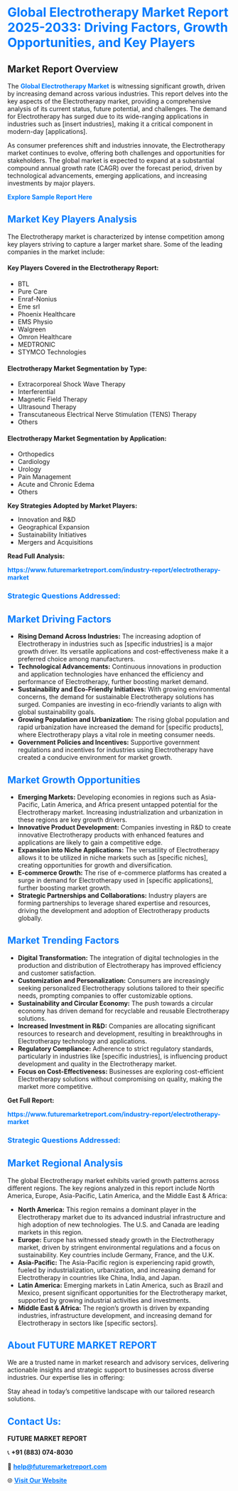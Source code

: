<h1 style="color: #007BFF;">Global Electrotherapy Market Report 2025-2033: Driving Factors, Growth Opportunities, and Key Players</h1>

<section id="overview">
<h2>Market Report Overview</h2>
<p>The <a href="https://www.futuremarketreport.com/industry-report/electrotherapy-market" style="color: #007BFF; text-decoration: none;"><strong>Global Electrotherapy Market</strong></a> is witnessing significant growth, driven by increasing demand across various industries. This report delves into the key aspects of the Electrotherapy market, providing a comprehensive analysis of its current status, future potential, and challenges. The demand for Electrotherapy has surged due to its wide-ranging applications in industries such as [insert industries], making it a critical component in modern-day [applications].</p>
<p>As consumer preferences shift and industries innovate, the Electrotherapy market continues to evolve, offering both challenges and opportunities for stakeholders. The global market is expected to expand at a substantial compound annual growth rate (CAGR) over the forecast period, driven by technological advancements, emerging applications, and increasing investments by major players.</p>
</section>

<section id="overview">
<p><a href="https://www.futuremarketreport.com/request-sample/reportId=77081" style="color: #007BFF; text-decoration: none;"><strong>Explore Sample Report Here</strong></a></p>
</section>

<section id="key-players">
<h2 style="color: #007BFF;">Market Key Players Analysis</h2>
<p>The Electrotherapy market is characterized by intense competition among key players striving to capture a larger market share. Some of the leading companies in the market include:</p>
<h4>Key Players Covered in the Electrotherapy Report:</h4>
<ul><li>BTL</li><li>Pure Care</li><li>Enraf-Nonius</li><li>Eme srl</li><li>Phoenix Healthcare</li><li>EMS Physio</li><li>Walgreen</li><li>Omron Healthcare</li><li>MEDTRONIC</li><li>STYMCO Technologies</li></ul>
<h4>Electrotherapy Market Segmentation by Type:</h4>
<ul><li>Extracorporeal Shock Wave Therapy</li><li>Interferential</li><li>Magnetic Field Therapy</li><li>Ultrasound Therapy</li><li>Transcutaneous Electrical Nerve Stimulation (TENS) Therapy</li><li>Others</li></ul>

<h4>Electrotherapy Market Segmentation by Application:</h4>
<ul><li>Orthopedics</li><li>Cardiology</li><li>Urology</li><li>Pain Management</li><li>Acute and Chronic Edema</li><li>Others</li></ul>
<p><strong>Key Strategies Adopted by Market Players:</strong></p>
<ul>
<li>Innovation and R&D</li>
<li>Geographical Expansion</li>
<li>Sustainability Initiatives</li>
<li>Mergers and Acquisitions</li>
</ul>
</section>

<section>
<p><strong>Read Full Analysis: </strong></p><a href="https://www.futuremarketreport.com/industry-report/electrotherapy-market" style="color: #007BFF; text-decoration: none;"><strong>https://www.futuremarketreport.com/industry-report/electrotherapy-market</strong></a>
<h3 style="color: #007BFF;">Strategic Questions Addressed:</h3>
</section>

<section id="driving-factors">
<h2 style="color: #007BFF;">Market Driving Factors</h2>
<ul>
<li><strong>Rising Demand Across Industries:</strong> The increasing adoption of Electrotherapy in industries such as [specific industries] is a major growth driver. Its versatile applications and cost-effectiveness make it a preferred choice among manufacturers.</li>
<li><strong>Technological Advancements:</strong> Continuous innovations in production and application technologies have enhanced the efficiency and performance of Electrotherapy, further boosting market demand.</li>
<li><strong>Sustainability and Eco-Friendly Initiatives:</strong> With growing environmental concerns, the demand for sustainable Electrotherapy solutions has surged. Companies are investing in eco-friendly variants to align with global sustainability goals.</li>
<li><strong>Growing Population and Urbanization:</strong> The rising global population and rapid urbanization have increased the demand for [specific products], where Electrotherapy plays a vital role in meeting consumer needs.</li>
<li><strong>Government Policies and Incentives:</strong> Supportive government regulations and incentives for industries using Electrotherapy have created a conducive environment for market growth.</li>
</ul>
</section>

<section id="growth-opportunities">
<h2 style="color: #007BFF;">Market Growth Opportunities</h2>
<ul>
<li><strong>Emerging Markets:</strong> Developing economies in regions such as Asia-Pacific, Latin America, and Africa present untapped potential for the Electrotherapy market. Increasing industrialization and urbanization in these regions are key growth drivers.</li>
<li><strong>Innovative Product Development:</strong> Companies investing in R&D to create innovative Electrotherapy products with enhanced features and applications are likely to gain a competitive edge.</li>
<li><strong>Expansion into Niche Applications:</strong> The versatility of Electrotherapy allows it to be utilized in niche markets such as [specific niches], creating opportunities for growth and diversification.</li>
<li><strong>E-commerce Growth:</strong> The rise of e-commerce platforms has created a surge in demand for Electrotherapy used in [specific applications], further boosting market growth.</li>
<li><strong>Strategic Partnerships and Collaborations:</strong> Industry players are forming partnerships to leverage shared expertise and resources, driving the development and adoption of Electrotherapy products globally.</li>
</ul>
</section>

<section id="trending-factors">
<h2 style="color: #007BFF;">Market Trending Factors</h2>
<ul>
<li><strong>Digital Transformation:</strong> The integration of digital technologies in the production and distribution of Electrotherapy has improved efficiency and customer satisfaction.</li>
<li><strong>Customization and Personalization:</strong> Consumers are increasingly seeking personalized Electrotherapy solutions tailored to their specific needs, prompting companies to offer customizable options.</li>
<li><strong>Sustainability and Circular Economy:</strong> The push towards a circular economy has driven demand for recyclable and reusable Electrotherapy solutions.</li>
<li><strong>Increased Investment in R&D:</strong> Companies are allocating significant resources to research and development, resulting in breakthroughs in Electrotherapy technology and applications.</li>
<li><strong>Regulatory Compliance:</strong> Adherence to strict regulatory standards, particularly in industries like [specific industries], is influencing product development and quality in the Electrotherapy market.</li>
<li><strong>Focus on Cost-Effectiveness:</strong> Businesses are exploring cost-efficient Electrotherapy solutions without compromising on quality, making the market more competitive.</li>
</ul>
</section>

<section>
<p><strong>Get Full Report: </strong></p><a href="https://www.futuremarketreport.com/industry-report/electrotherapy-market" style="color: #007BFF; text-decoration: none;"><strong>https://www.futuremarketreport.com/industry-report/electrotherapy-market</strong></a>
<h3 style="color: #007BFF;">Strategic Questions Addressed:</h3>
</section>


<section id="regional-analysis">
<h2 style="color: #007BFF;">Market Regional Analysis</h2>
<p>The global Electrotherapy market exhibits varied growth patterns across different regions. The key regions analyzed in this report include North America, Europe, Asia-Pacific, Latin America, and the Middle East & Africa:</p>
<ul>
<li><strong>North America:</strong> This region remains a dominant player in the Electrotherapy market due to its advanced industrial infrastructure and high adoption of new technologies. The U.S. and Canada are leading markets in this region.</li>
<li><strong>Europe:</strong> Europe has witnessed steady growth in the Electrotherapy market, driven by stringent environmental regulations and a focus on sustainability. Key countries include Germany, France, and the U.K.</li>
<li><strong>Asia-Pacific:</strong> The Asia-Pacific region is experiencing rapid growth, fueled by industrialization, urbanization, and increasing demand for Electrotherapy in countries like China, India, and Japan.</li>
<li><strong>Latin America:</strong> Emerging markets in Latin America, such as Brazil and Mexico, present significant opportunities for the Electrotherapy market, supported by growing industrial activities and investments.</li>
<li><strong>Middle East & Africa:</strong> The region’s growth is driven by expanding industries, infrastructure development, and increasing demand for Electrotherapy in sectors like [specific sectors].</li>
</ul>
</section>

<footer>
<h2 style="color: #007BFF;">About FUTURE MARKET REPORT</h2>
<p>We are a trusted name in market research and advisory services, delivering actionable insights and strategic support to businesses across diverse industries. Our expertise lies in offering:</p>

<p>Stay ahead in today’s competitive landscape with our tailored research solutions.</p>

<h2 style="color: #007BFF;">Contact Us:</h2>
<p><strong>FUTURE MARKET REPORT</strong></p>
<p>📞 <strong>+91 (883) 074-8030</strong></p>
<p>📧 <strong><a href="mailto:help@futuremarketreport.com" style="color: #007BFF;">help@futuremarketreport.com</a></strong></p>
<p>🌐 <strong><a href="https://www.futuremarketreport.com/" style="color: #007BFF;">Visit Our Website</a></strong></p>
</footer>